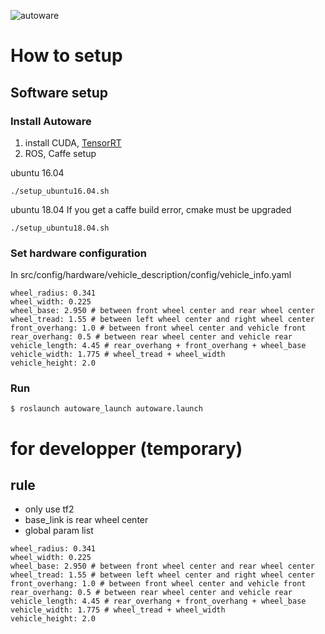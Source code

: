 ![autoware](https://user-images.githubusercontent.com/8327598/69472442-cca50b00-0ded-11ea-9da0-9e2302aa1061.png)

# How to setup
## Software setup
### Install Autoware
1. install CUDA, [TensorRT](https://docs.nvidia.com/deeplearning/sdk/tensorrt-archived/index.html)
2. ROS, Caffe setup

 ubuntu 16.04
```
./setup_ubuntu16.04.sh
```

ubuntu 18.04
If you get a caffe build error, cmake must be upgraded

```
./setup_ubuntu18.04.sh
```
### Set hardware configuration
In src/config/hardware/vehicle_description/config/vehicle_info.yaml
```
wheel_radius: 0.341
wheel_width: 0.225
wheel_base: 2.950 # between front wheel center and rear wheel center
wheel_tread: 1.55 # between left wheel center and right wheel center
front_overhang: 1.0 # between front wheel center and vehicle front
rear_overhang: 0.5 # between rear wheel center and vehicle rear 
vehicle_length: 4.45 # rear_overhang + front_overhang + wheel_base
vehicle_width: 1.775 # wheel_tread + wheel_width
vehicle_height: 2.0
```

### Run
```
$ roslaunch autoware_launch autoware.launch
```

# for developper (temporary)
## rule
- only use tf2
- base_link is rear wheel center
- global param list
```
wheel_radius: 0.341
wheel_width: 0.225
wheel_base: 2.950 # between front wheel center and rear wheel center
wheel_tread: 1.55 # between left wheel center and right wheel center
front_overhang: 1.0 # between front wheel center and vehicle front
rear_overhang: 0.5 # between rear wheel center and vehicle rear 
vehicle_length: 4.45 # rear_overhang + front_overhang + wheel_base
vehicle_width: 1.775 # wheel_tread + wheel_width
vehicle_height: 2.0
```
